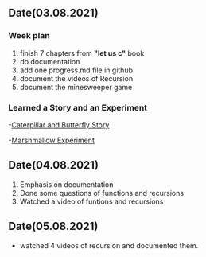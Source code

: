 ## Date(03.08.2021)
### Week plan
1. finish 7 chapters from ****"let us c"**** book
2. do documentation
3. add one progress.md file in github
3. document the videos of Recursion
4. document the minesweeper game
### Learned a Story and an Experiment
   -[Caterpillar and Butterfly Story](https://www.itstimetomeditate.org/caterpillar-butterfly-international-story/)
   
   -[Marshmallow Experiment](https://jamesclear.com/delayed-gratification)
   
## Date(04.08.2021)
1. Emphasis on documentation
2. Done some questions of functions and recursions
3. Watched a video of funtions and recursions

## Date(05.08.2021)
 - watched 4 videos of recursion and documented them.
